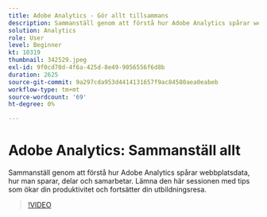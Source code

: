 ```yaml
---
title: Adobe Analytics - Gör allt tillsammans
description: Sammanställ genom att förstå hur Adobe Analytics spårar webbplatsdata, hur man sparar, delar och samarbetar. Lämna den här sessionen med tips som ökar din produktivitet.
solution: Analytics
role: User
level: Beginner
kt: 10319
thumbnail: 342529.jpeg
exl-id: 9f0cd70d-4f6a-425d-8e49-9056556f6d8b
duration: 2625
source-git-commit: 9a297cda953d4414131657f9ac84580aea0eabeb
workflow-type: tm+mt
source-wordcount: '69'
ht-degree: 0%

---
```


# Adobe Analytics: Sammanställ allt

Sammanställ genom att förstå hur Adobe Analytics spårar webbplatsdata, hur man sparar, delar och samarbetar. Lämna den här sessionen med tips som ökar din produktivitet och fortsätter din utbildningsresa.

>[!VIDEO](https://video.tv.adobe.com/v/342529/?quality=12&learn=on)
